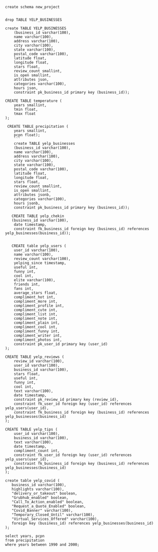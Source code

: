 ```
create schema new_project
```
```

drop TABLE YELP_BUSINESSES

create TABLE YELP_BUSINESSES 
    (business_id varchar(100),
    name varchar(100),
    address varchar(100),
    city varchar(100),
    state varchar(100),
    postal_code varchar(100),
    latitude float,
    longitude float,
    stars float,
    review_count smallint,
    is_open smallint,
    attributes json,
    categories varchar(100),
    hours json,
    constraint pk_business_id primary key (business_id));
```
```
CREATE TABLE temperature (
    years smallint,
    tmin float,
    tmax float
);

 CREATE TABLE precipitation (
    years smallint,
    pcpn float);
    ```
    create TABLE yelp_businesses
    (business_id varchar(100),
    name varchar(100),
    address varchar(100),
    city varchar(100),
    state varchar(100),
    postal_code varchar(100),
    latitude float,
    longitude float,
    stars float,
    review_count smallint,
    is_open smallint,
    attributes jsonb,
    categories varchar(100),
    hours jsonb,
    constraint pk_business_id primary key (business_id));
   
   CREATE TABLE yelp_chekin 
   (business_id varchar(100),
    date timestamp,
    constraint fk_business_id foreign key (business_id) references yelp_businesses(business_id));

   
   CREATE table yelp_users (
    user_id varchar(100),
    name varchar(100),
    review_count varchar(100),
    yelping_since timestamp,
    useful int,
    funny int,
    cool int,
    elite varchar(100),
    friends int,
    fans int,
    average_stars float,
    compliment_hot int,
    compliment_more int,
    compliment_profile int,
    compliment_cute int,
    compliment_list int,
    compliment_note int,
    compliment_plain int,
    compliment_cool int,
    compliment_funny int,
    compliment_writer int,
    compliment_photos int,
    constraint pk_user_id primary key (user_id)
);

CREATE TABLE yelp_reviews (
    review_id varchar(100),
    user_id varchar(100),
    business_id varchar(100),
    stars float,
    useful int,
    funny int,
    cool int,
    text varchar(100), 
    date timestamp,
    constraint pk_review_id primary key (review_id), 
    constraint fk_user_id foreign key (user_id) references yelp_users(user_id),
    constraint fk_business_id foreign key (business_id) references yelp_businesses(business_id)
);

CREATE TABLE yelp_tips (
    user_id varchar(100),
    business_id varchar(100),
    text varchar(100),
    date timestamp,
    compliment_count int,
    constraint fk_user_id foreign key (user_id) references yelp_users(user_id),
    constraint fk_business_id foreign key (business_id) references yelp_businesses(business_id)
);

create table yelp_covid (
   business_id varchar(100),
   highlights varchar(100),
   "delivery_or_takeout" boolean,
   "Grubhub_enabled" boolean,
   "Call_To_Action_enabled" boolean,
   "Request_a_Quote_Enabled" boolean,
   "Covid_Banner" varchar(100),
   "Temporary_Closed_Until" varchar(100),
   "Virtual_Services_Offered" varchar(100),
   foreign key (business_id) references yelp_businesses(business_id)
);

select years, pcpn
from precipitation
where years between 1990 and 2000;
```
